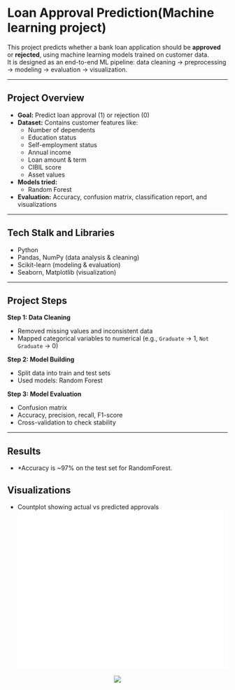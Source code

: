 # Loan Approval Prediction(Machine learning project)
This project predicts whether a bank loan application should be **approved** or **rejected**, using machine learning models trained on customer data.  
It is designed as an end-to-end ML pipeline: data cleaning → preprocessing → modeling → evaluation → visualization.

---
 ## **Project Overview**
  - **Goal:** Predict loan approval (1) or rejection (0)
- **Dataset:** Contains customer features like:
  - Number of dependents
  - Education status
  - Self-employment status
  - Annual income
  - Loan amount & term
  - CIBIL score
  - Asset values
- **Models tried:**
  - Random Forest 
- **Evaluation:** Accuracy, confusion matrix, classification report, and visualizations

---

## **Tech Stalk and Libraries**
- Python
- Pandas, NumPy (data analysis & cleaning)
- Scikit-learn (modeling & evaluation)
- Seaborn, Matplotlib (visualization)

---

## **Project Steps**
**Step 1: Data Cleaning**
- Removed missing values and inconsistent data
- Mapped categorical variables to numerical (e.g., `Graduate` → 1, `Not Graduate` → 0)

**Step 2: Model Building**
- Split data into train and test sets
- Used models: Random Forest

**Step 3: Model Evaluation**
- Confusion matrix
- Accuracy, precision, recall, F1-score
- Cross-validation to check stability

---
## **Results**
 - *Accuracy is ~97% on the test set for RandomForest.

## **Visualizations**
- Countplot showing actual vs predicted approvals
 ![Countplot](plot.png)
 <p align="center">
  <img src="plots/confusion_matrix.png" width="400"/>
</p>